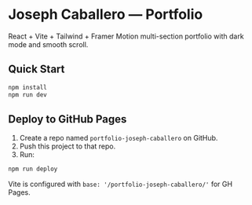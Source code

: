 # Joseph Caballero — Portfolio

React + Vite + Tailwind + Framer Motion multi-section portfolio with dark mode and smooth scroll.

## Quick Start
```bash
npm install
npm run dev
```

## Deploy to GitHub Pages
1. Create a repo named `portfolio-joseph-caballero` on GitHub.
2. Push this project to that repo.
3. Run:
```bash
npm run deploy
```

Vite is configured with `base: '/portfolio-joseph-caballero/'` for GH Pages.
